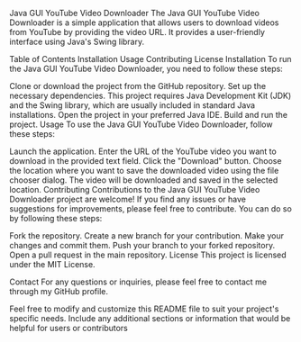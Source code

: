 Java GUI YouTube Video Downloader
The Java GUI YouTube Video Downloader is a simple application that allows users to download videos from YouTube by providing the video URL. It provides a user-friendly interface using Java's Swing library.

Table of Contents
Installation
Usage
Contributing
License
Installation
To run the Java GUI YouTube Video Downloader, you need to follow these steps:

Clone or download the project from the GitHub repository.
Set up the necessary dependencies. This project requires Java Development Kit (JDK) and the Swing library, which are usually included in standard Java installations.
Open the project in your preferred Java IDE.
Build and run the project.
Usage
To use the Java GUI YouTube Video Downloader, follow these steps:

Launch the application.
Enter the URL of the YouTube video you want to download in the provided text field.
Click the "Download" button.
Choose the location where you want to save the downloaded video using the file chooser dialog.
The video will be downloaded and saved in the selected location.
Contributing
Contributions to the Java GUI YouTube Video Downloader project are welcome! If you find any issues or have suggestions for improvements, please feel free to contribute. You can do so by following these steps:

Fork the repository.
Create a new branch for your contribution.
Make your changes and commit them.
Push your branch to your forked repository.
Open a pull request in the main repository.
License
This project is licensed under the MIT License.

Contact
For any questions or inquiries, please feel free to contact me through my GitHub profile.

Feel free to modify and customize this README file to suit your project's specific needs. Include any additional sections or information that would be helpful for users or contributors
